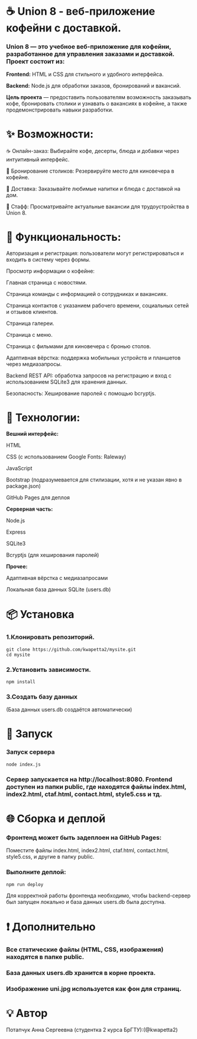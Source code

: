 # ☕ Union 8 - веб-приложение кофейни с доставкой.
### Union 8 — это учебное веб-приложение для кофейни, разработанное для управления заказами и доставкой. Проект состоит из:

**Frontend:** HTML и CSS для стильного и удобного интерфейса.

**Backend:** Node.js для обработки заказов, бронирований и вакансий.

**Цель проекта** — предоставить пользователям возможность заказывать кофе, бронировать столики и узнавать о вакансиях в кофейне, а также продемонстрировать навыки разработки.
# ✨ Возможности:
☕ Онлайн-заказ: Выбирайте кофе, десерты, блюда и добавки через интуитивный интерфейс.

📅 Бронирование столиков: Резервируйте место для киновечера в кофейне.

🚀 Доставка: Заказывайте любимые напитки и блюда с доставкой на дом.

🎁 Стафф: Просматривайте актуальные вакансии для трудоустройства в Union 8.

# 🔧 Функциональность:
Авторизация и регистрация: пользователи могут регистрироваться и входить в систему через формы.

Просмотр информации о кофейне:

Главная страница с новостями.

Страница команды с информацией о сотрудниках и вакансиях.

Страница контактов с указанием рабочего времени, социальных сетей и отзывов клиентов.

Страница галереи.

Страница с меню.

Страница с фильмами для киновечера с бронью столов.

Адаптивная вёрстка: поддержка мобильных устройств и планшетов через медиазапросы.

Backend REST API: обработка запросов на регистрацию и вход с использованием SQLite3 для хранения данных.

Безопасность: Хеширование паролей с помощью bcryptjs.

# 🧰 Технологии:

**Вешний интерфейс:**

HTML

CSS (с использованием Google Fonts: Raleway)

JavaScript

Bootstrap (подразумевается для стилизации, хотя и не указан явно в package.json)

GitHub Pages для деплоя

**Серверная часть:**

Node.js

Express

SQLite3

Bcryptjs (для хеширования паролей)

**Прочее:**

Адаптивная вёрстка с медиазапросами

Локальная база данных SQLite (users.db)

# 📦 Установка

### 1.Клонировать репозиторий.
```
git clone https://github.com/kwapetta2/mysite.git
cd mysite
```
### 2.Установить зависимости.
```
npm install
```
### 3.Создать базу данных

(База данных users.db создаётся автоматически)

# 🚀 Запуск

### Запуск сервера
```
node index.js
```
### Сервер запускается на http://localhost:8080. Frontend доступен из папки public, где находятся файлы index.html, index2.html, ctaf.html, contact.html, style5.css и тд.

# 🌐 Сборка и деплой

### Фронтенд может быть задеплоен на GitHub Pages:

Поместите файлы index.html, index2.html, ctaf.html, contact.html, style5.css, и другие в папку public.

### Выполните деплой:
```
npm run deploy
```
Для корректной работы фронтенда необходимо, чтобы backend-сервер был запущен локально и база данных users.db была доступна.

# ❗ Дополнительно

### Все статические файлы (HTML, CSS, изображения) находятся в папке public.
### База данных users.db хранится в корне проекта.
### Изображение uni.jpg используется как фон для страниц.

# 💡 Автор
Потапчук Анна Сергеевна  (студентка 2 курса БрГТУ):(@kwapetta2)
